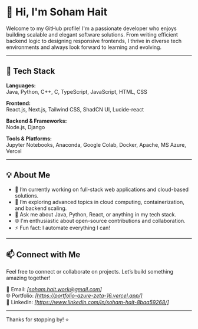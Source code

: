 # 👋 Hi, I'm Soham Hait

Welcome to my GitHub profile! I'm a passionate developer who enjoys building scalable and elegant software solutions. From writing efficient backend logic to designing responsive frontends, I thrive in diverse tech environments and always look forward to learning and evolving.

---

## 🚀 Tech Stack

**Languages:**  
Java, Python, C++, C, TypeScript, JavaScript, HTML, CSS

**Frontend:**  
React.js, Next.js, Tailwind CSS, ShadCN UI, Lucide-react

**Backend & Frameworks:**  
Node.js, Django

**Tools & Platforms:**  
Jupyter Notebooks, Anaconda, Google Colab, Docker, Apache, MS Azure, Vercel

---

## 💡 About Me

- 🔭 I’m currently working on full-stack web applications and cloud-based solutions.
- 🌱 I’m exploring advanced topics in cloud computing, containerization, and backend scaling.
- 💬 Ask me about Java, Python, React, or anything in my tech stack.
- 🌐 I'm enthusiastic about open-source contributions and collaboration.
- ⚡ Fun fact: I automate everything I can!

---

## 📫 Connect with Me

Feel free to connect or collaborate on projects. Let’s build something amazing together!

📧 Email: *[soham.hait.work@gmail.com]*  
🌐 Portfolio: *[https://portfolio-azure-zeta-16.vercel.app/]*  
🔗 LinkedIn: *[https://www.linkedin.com/in/soham-hait-8baa59268/]*

---

Thanks for stopping by! ⭐
